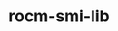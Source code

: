---
title: "rocm-smi-lib"
layout: cache
categories: [package, develop]
meta: {"versions": ["5.4.3"], "compilers": ["gcc@=11.3.0", "gcc@=7.3.1"], "oss": ["amzn2", "ubuntu22.04"], "platforms": ["linux"], "targets": ["x86_64_v3"], "stacks": ["ml-linux-x86_64-rocm", "root"], "num_specs": 7, "num_specs_by_stack": {"root": 7, "ml-linux-x86_64-rocm": 7}}
spec_details: [{"hash": "i6isdpi7zoodhnwxapowj7tzvhxjzr4c", "compiler": "gcc@=7.3.1", "versions": ["5.4.3"], "os": "amzn2", "platform": "linux", "target": "x86_64_v3", "variants": ["build_system=cmake", "build_type=Release", "generator=make", "~ipo", "patches=8bc40cc", "+shared"], "stacks": ["root", "ml-linux-x86_64-rocm"], "size": "-", "tarball": "https://binaries.spack.io/develop/build_cache/linux-amzn2-x86_64_v3/gcc-7.3.1/rocm-smi-lib-5.4.3/linux-amzn2-x86_64_v3-gcc-7.3.1-rocm-smi-lib-5.4.3-i6isdpi7zoodhnwxapowj7tzvhxjzr4c.spack"}, {"hash": "7qg6foppjyc73taft2bocygfu4s2rz6v", "compiler": "gcc@=7.3.1", "versions": ["5.4.3"], "os": "amzn2", "platform": "linux", "target": "x86_64_v3", "variants": ["build_system=cmake", "build_type=Release", "generator=make", "~ipo", "patches=8bc40cc", "+shared"], "stacks": ["root", "ml-linux-x86_64-rocm"], "size": "-", "tarball": "https://binaries.spack.io/develop/build_cache/linux-amzn2-x86_64_v3/gcc-7.3.1/rocm-smi-lib-5.4.3/linux-amzn2-x86_64_v3-gcc-7.3.1-rocm-smi-lib-5.4.3-7qg6foppjyc73taft2bocygfu4s2rz6v.spack"}, {"hash": "vrpxhx5kzoecot3ocbt4f5budcmg5fdn", "compiler": "gcc@=7.3.1", "versions": ["5.4.3"], "os": "amzn2", "platform": "linux", "target": "x86_64_v3", "variants": ["build_system=cmake", "build_type=Release", "generator=make", "~ipo", "patches=8bc40cc", "+shared"], "stacks": ["root", "ml-linux-x86_64-rocm"], "size": "-", "tarball": "https://binaries.spack.io/develop/build_cache/linux-amzn2-x86_64_v3/gcc-7.3.1/rocm-smi-lib-5.4.3/linux-amzn2-x86_64_v3-gcc-7.3.1-rocm-smi-lib-5.4.3-vrpxhx5kzoecot3ocbt4f5budcmg5fdn.spack"}, {"hash": "3rri6ysmd6kcchfnpwxiwrti7xm26n42", "compiler": "gcc@=7.3.1", "versions": ["5.4.3"], "os": "amzn2", "platform": "linux", "target": "x86_64_v3", "variants": ["build_system=cmake", "build_type=Release", "generator=make", "~ipo", "patches=8bc40cc", "+shared"], "stacks": ["root", "ml-linux-x86_64-rocm"], "size": "-", "tarball": "https://binaries.spack.io/develop/build_cache/linux-amzn2-x86_64_v3/gcc-7.3.1/rocm-smi-lib-5.4.3/linux-amzn2-x86_64_v3-gcc-7.3.1-rocm-smi-lib-5.4.3-3rri6ysmd6kcchfnpwxiwrti7xm26n42.spack"}, {"hash": "cyhml7wu2dtf7mygsaajehvxbcft63tr", "compiler": "gcc@=11.3.0", "versions": ["5.4.3"], "os": "ubuntu22.04", "platform": "linux", "target": "x86_64_v3", "variants": ["build_system=cmake", "build_type=Release", "generator=make", "~ipo", "patches=8bc40cc", "+shared"], "stacks": ["root", "ml-linux-x86_64-rocm"], "size": "-", "tarball": "https://binaries.spack.io/develop/build_cache/linux-ubuntu22.04-x86_64_v3/gcc-11.3.0/rocm-smi-lib-5.4.3/linux-ubuntu22.04-x86_64_v3-gcc-11.3.0-rocm-smi-lib-5.4.3-cyhml7wu2dtf7mygsaajehvxbcft63tr.spack"}, {"hash": "cslbx2mgr35ojy5hozup37jne3i246ch", "compiler": "gcc@=11.3.0", "versions": ["5.4.3"], "os": "ubuntu22.04", "platform": "linux", "target": "x86_64_v3", "variants": ["build_system=cmake", "build_type=Release", "generator=make", "~ipo", "patches=8bc40cc", "+shared"], "stacks": ["root", "ml-linux-x86_64-rocm"], "size": "-", "tarball": "https://binaries.spack.io/develop/build_cache/linux-ubuntu22.04-x86_64_v3/gcc-11.3.0/rocm-smi-lib-5.4.3/linux-ubuntu22.04-x86_64_v3-gcc-11.3.0-rocm-smi-lib-5.4.3-cslbx2mgr35ojy5hozup37jne3i246ch.spack"}, {"hash": "n5nczph7p4feikdb7f3g4hk23ycrjrvd", "compiler": "gcc@=11.3.0", "versions": ["5.4.3"], "os": "ubuntu22.04", "platform": "linux", "target": "x86_64_v3", "variants": ["build_system=cmake", "build_type=Release", "generator=make", "~ipo", "patches=8bc40cc", "+shared"], "stacks": ["root", "ml-linux-x86_64-rocm"], "size": "-", "tarball": "https://binaries.spack.io/develop/build_cache/linux-ubuntu22.04-x86_64_v3/gcc-11.3.0/rocm-smi-lib-5.4.3/linux-ubuntu22.04-x86_64_v3-gcc-11.3.0-rocm-smi-lib-5.4.3-n5nczph7p4feikdb7f3g4hk23ycrjrvd.spack"}]
---